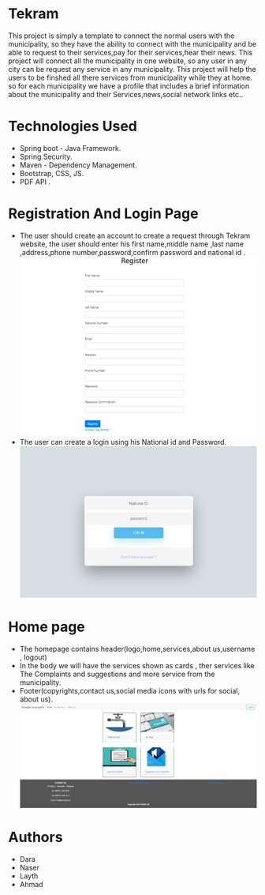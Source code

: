 # Tekram
This project is simply a template to connect the normal users with the municipality, so they have the ability to 
connect with the municipality and be able to request to their services,pay for their services,hear their news.
This project will connect all the municipality in one website, so any user in any city can be request any
service in any municipality.
This project will help the users to be finshed all there services from municipality while they at home.
so for each municipality we have a profile that includes a brief information about the municipality and their
Services,news,social network links etc..


# Technologies Used
- Spring boot - Java Framework.
- Spring Security.
- Maven - Dependency Management.
- Bootstrap, CSS, JS.
- PDF API .
# Registration And Login Page
  - The user should create an account to create a request through Tekram website, the user should enter his first name,middle name ,last name ,address,phone number,password,confirm password and national id .
  ![Reg](https://github.com/ahmadmalbzoor/image/blob/master/regg.png?raw=true)
  - The user can create a login using his National id and Password.
  ![Reg](https://github.com/ahmadmalbzoor/image/blob/master/login.png)
# Home page 
 - The homepage contains header(logo,home,services,about us,username , logout) 
 - In the body we will have the services shown as cards , ther services like The Complaints and suggestions and more
service from the municipality.
 - Footer(copyrights,contact us,social media icons with urls for social, about us).
    ![Reg](https://github.com/ahmadmalbzoor/image/blob/master/home.png)




# Authors
- Dara
- Naser
- Layth
- Ahmad
 
 
